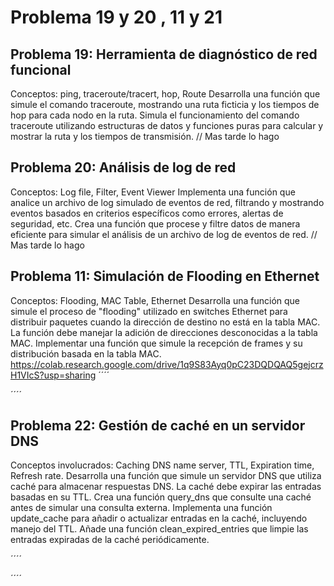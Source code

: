 # Problema 19 y 20 , 11 y 21

## Problema 19: Herramienta de diagnóstico de red funcional
Conceptos: ping, traceroute/tracert, hop, Route
Desarrolla una función que simule el comando traceroute, mostrando una ruta ficticia y los tiempos de hop para cada nodo en la ruta.
Simula el funcionamiento del comando traceroute utilizando estructuras de datos y funciones puras para calcular y mostrar la ruta y los tiempos de transmisión.
// Mas tarde lo hago 

## Problema 20: Análisis de log de red
Conceptos: Log file, Filter, Event Viewer
Implementa una función que analice un archivo de log simulado de eventos de red, filtrando y mostrando eventos basados en criterios específicos como errores, alertas de seguridad, etc.
Crea una función que procese y filtre datos de manera eficiente para simular el análisis de un archivo de log de eventos de red.
// Mas tarde lo hago 


## Problema 11: Simulación de Flooding en Ethernet
Conceptos: Flooding, MAC Table, Ethernet
Desarrolla una función que simule el proceso de "flooding" utilizado en switches Ethernet para distribuir paquetes cuando la dirección de destino no está en la tabla MAC. La función debe manejar la adición de direcciones desconocidas a la tabla MAC.
Implementar una función que simule la recepción de frames y su distribución basada en la tabla MAC.
https://colab.research.google.com/drive/1q9S83Ayq0pC23DQDQAQ5gejcrzH1VIcS?usp=sharing
´´´´


´´´´

## Problema 22: Gestión de caché en un servidor DNS
Conceptos involucrados: Caching DNS name server, TTL, Expiration time, Refresh rate.
Desarrolla una función que simule un servidor DNS que utiliza caché para almacenar respuestas DNS. La caché debe expirar las entradas basadas en su TTL.
Crea una función query_dns que consulte una caché antes de simular una consulta externa.
Implementa una función update_cache para añadir o actualizar entradas en la caché, incluyendo manejo del TTL.
Añade una función clean_expired_entries que limpie las entradas expiradas de la caché periódicamente.

´´´´

´´´´

